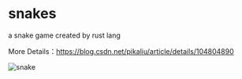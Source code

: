 # snakes
a snake game created by rust lang

More Details：https://blog.csdn.net/pikaliu/article/details/104804890

![snake](https://img-blog.csdnimg.cn/20200312181509906.JPG?x-oss-process=image/watermark,type_ZmFuZ3poZW5naGVpdGk,shadow_10,text_aHR0cHM6Ly9ibG9nLmNzZG4ubmV0L3Bpa2FsaXU=,size_16,color_FFFFFF,t_70)
